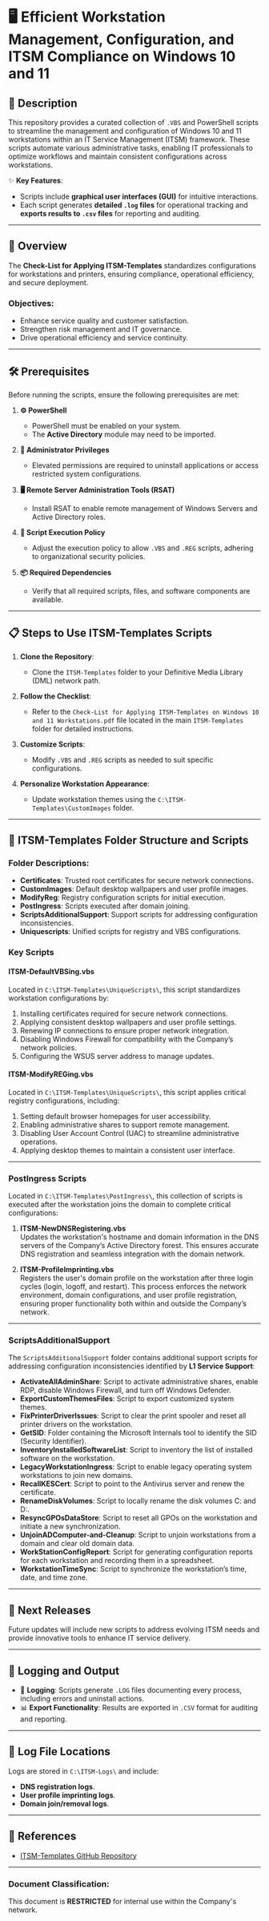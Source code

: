 # 🖥️ Efficient Workstation Management, Configuration, and ITSM Compliance on Windows 10 and 11

## 📄 Description

This repository provides a curated collection of `.VBS` and PowerShell scripts to streamline the management and configuration of Windows 10 and 11 workstations within an IT Service Management (ITSM) framework. These scripts automate various administrative tasks, enabling IT professionals to optimize workflows and maintain consistent configurations across workstations.

✨ **Key Features**:
- Scripts include **graphical user interfaces (GUI)** for intuitive interactions.
- Each script generates **detailed `.log` files** for operational tracking and **exports results to `.csv` files** for reporting and auditing.

---

## 📄 Overview

The **Check-List for Applying ITSM-Templates** standardizes configurations for workstations and printers, ensuring compliance, operational efficiency, and secure deployment.

### **Objectives**:
- Enhance service quality and customer satisfaction.
- Strengthen risk management and IT governance.
- Drive operational efficiency and service continuity.

---

## 🛠️ Prerequisites

Before running the scripts, ensure the following prerequisites are met:

1. **⚙️ PowerShell**
   - PowerShell must be enabled on your system.
   - The **Active Directory** module may need to be imported.

2. **🔑 Administrator Privileges**
   - Elevated permissions are required to uninstall applications or access restricted system configurations.

3. **🖥️ Remote Server Administration Tools (RSAT)**
   - Install RSAT to enable remote management of Windows Servers and Active Directory roles.

4. **🔧 Script Execution Policy**
   - Adjust the execution policy to allow `.VBS` and `.REG` scripts, adhering to organizational security policies.

5. **📦 Required Dependencies**
   - Verify that all required scripts, files, and software components are available.

---

## 📋 Steps to Use ITSM-Templates Scripts

1. **Clone the Repository**:
   - Clone the `ITSM-Templates` folder to your Definitive Media Library (DML) network path.

2. **Follow the Checklist**:
   - Refer to the `Check-List for Applying ITSM-Templates on Windows 10 and 11 Workstations.pdf` file located in the main `ITSM-Templates` folder for detailed instructions.

3. **Customize Scripts**:
   - Modify `.VBS` and `.REG` scripts as needed to suit specific configurations.

4. **Personalize Workstation Appearance**:
   - Update workstation themes using the `C:\ITSM-Templates\CustomImages` folder.

---

## 📂 ITSM-Templates Folder Structure and Scripts

### **Folder Descriptions**:
- **Certificates**: Trusted root certificates for secure network connections.
- **CustomImages**: Default desktop wallpapers and user profile images.
- **ModifyReg**: Registry configuration scripts for initial execution.
- **PostIngress**: Scripts executed after domain joining.
- **ScriptsAdditionalSupport**: Support scripts for addressing configuration inconsistencies.
- **Uniquescripts**: Unified scripts for registry and VBS configurations.

### **Key Scripts**

#### **ITSM-DefaultVBSing.vbs**
Located in `C:\ITSM-Templates\UniqueScripts\`, this script standardizes workstation configurations by:
1. Installing certificates required for secure network connections.
2. Applying consistent desktop wallpapers and user profile settings.
3. Renewing IP connections to ensure proper network integration.
4. Disabling Windows Firewall for compatibility with the Company’s network policies.
5. Configuring the WSUS server address to manage updates.

#### **ITSM-ModifyREGing.vbs**
Located in `C:\ITSM-Templates\UniqueScripts\`, this script applies critical registry configurations, including:
1. Setting default browser homepages for user accessibility.
2. Enabling administrative shares to support remote management.
3. Disabling User Account Control (UAC) to streamline administrative operations.
4. Applying desktop themes to maintain a consistent user interface.

---

### **PostIngress Scripts**

Located in `C:\ITSM-Templates\PostIngress\`, this collection of scripts is executed after the workstation joins the domain to complete critical configurations:

1. **ITSM-NewDNSRegistering.vbs**  
   Updates the workstation's hostname and domain information in the DNS servers of the Company’s Active Directory forest. This ensures accurate DNS registration and seamless integration with the domain network.  
 
2. **ITSM-ProfileImprinting.vbs**  
   Registers the user's domain profile on the workstation after three login cycles (login, logoff, and restart). This process enforces the network environment, domain configurations, and user profile registration, ensuring proper functionality both within and outside the Company’s network.  
 
---

### **ScriptsAdditionalSupport**

The `ScriptsAdditionalSupport` folder contains additional support scripts for addressing configuration inconsistencies identified by **L1 Service Support**:

- **ActivateAllAdminShare**: Script to activate administrative shares, enable RDP, disable Windows Firewall, and turn off Windows Defender.  
- **ExportCustomThemesFiles**: Script to export customized system themes.  
- **FixPrinterDriverIssues**: Script to clear the print spooler and reset all printer drivers on the workstation.  
- **GetSID**: Folder containing the Microsoft Internals tool to identify the SID (Security Identifier).  
- **InventoryInstalledSoftwareList**: Script to inventory the list of installed software on the workstation.  
- **LegacyWorkstationIngress**: Script to enable legacy operating system workstations to join new domains.  
- **RecallKESCert**: Script to point to the Antivirus server and renew the certificate.  
- **RenameDiskVolumes**: Script to locally rename the disk volumes C: and D:.  
- **ResyncGPOsDataStore**: Script to reset all GPOs on the workstation and initiate a new synchronization.  
- **UnjoinADComputer-and-Cleanup**: Script to unjoin workstations from a domain and clear old domain data.  
- **WorkStationConfigReport**: Script for generating configuration reports for each workstation and recording them in a spreadsheet.  
- **WorkstationTimeSync**: Script to synchronize the workstation’s time, date, and time zone.

---

## 🚀 Next Releases

Future updates will include new scripts to address evolving ITSM needs and provide innovative tools to enhance IT service delivery.

---

## 📝 Logging and Output

- 📄 **Logging**: Scripts generate `.LOG` files documenting every process, including errors and uninstall actions.
- 📊 **Export Functionality**: Results are exported in `.CSV` format for auditing and reporting.

---

## 📄 Log File Locations

Logs are stored in `C:\ITSM-Logs\` and include:
- **DNS registration logs**.
- **User profile imprinting logs**.
- **Domain join/removal logs**.

---

## 🔗 References

- [ITSM-Templates GitHub Repository](https://github.com/brazilianscriptguy/PowerShell-codes-for-Windows-Server-Administrators)

---

### **Document Classification**:
This document is **RESTRICTED** for internal use within the Company's network.
